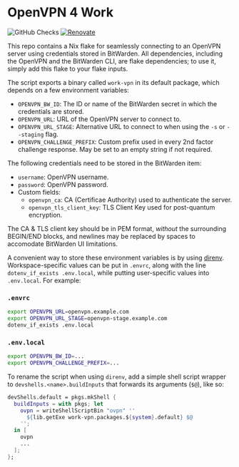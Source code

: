 # OpenVPN 4 Work

![GitHub Checks](https://img.shields.io/github/check-runs/attilaolah/work-vpn/main)
[![Renovate](https://img.shields.io/badge/renovate-enabled-brightgreen.svg)](https://mend.io/renovate)

This repo contains a Nix flake for seamlessly connecting to an OpenVPN server
using credentials stored in BitWarden. All dependencies, including the OpenVPN
and the BitWarden CLI, are flake dependencies; to use it, simply add this flake
to your flake inputs.

The script exports a binary called `work-vpn` in its default package, which
depends on a few environment variables:

- `OPENVPN_BW_ID`: The ID or name of the BitWarden secret in which the
  credentials are stored.
- `OPENVPN_URL`: URL of the OpenVPN server to connect to.
- `OPENVPN_URL_STAGE`: Alternative URL to connect to when using the `-s` or
  `--staging` flag.
- `OPENVPN_CHALLENGE_PREFIX`: Custom prefix used in every 2nd factor challenge
  response. May be set to an empty string if not required.

The following credentials need to be stored in the BitWarden item:

- `username`: OpenVPN username.
- `password`: OpenVPN password.
- Custom fields:
  - `openvpn_ca`: CA (Certificae Authority) used to authenticate the server.
  - `openvpn_tls_client_key`: TLS Client Key used for post-quantum encryption.

The CA & TLS client key should be in PEM format, _without_ the surrounding
BEGIN/END blocks, and newlines may be replaced by spaces to accomodate
BitWarden UI limitations.

A convenient way to store these environment variables is by using [direnv].
Workspace-specific values can be put in `.envrc`, along with the line
`dotenv_if_exists .env.local`, while putting user-specific values into
`.env.local`. For example:

[direnv]: https://direnv.net

### `.envrc`

```sh
export OPENVPN_URL=openvpn.example.com
export OPENVPN_URL_STAGE=openvpn-stage.example.com
dotenv_if_exists .env.local
```

### `.env.local`

```sh
export OPENVPN_BW_ID=...
export OPENVPN_CHALLENGE_PREFIX=...
```

To rename the script when using `direnv`, add a simple shell script wrapper to
`devshells.<name>.buildInputs` that forwards its arguments (`$@`), like so:

```nix
devShells.default = pkgs.mkShell {
  buildInputs = with pkgs; let
    ovpn = writeShellScriptBin "ovpn" ''
      ${lib.getExe work-vpn.packages.${system}.default} $@
    '';
  in [
    ovpn
    ...
  ];
};
```
